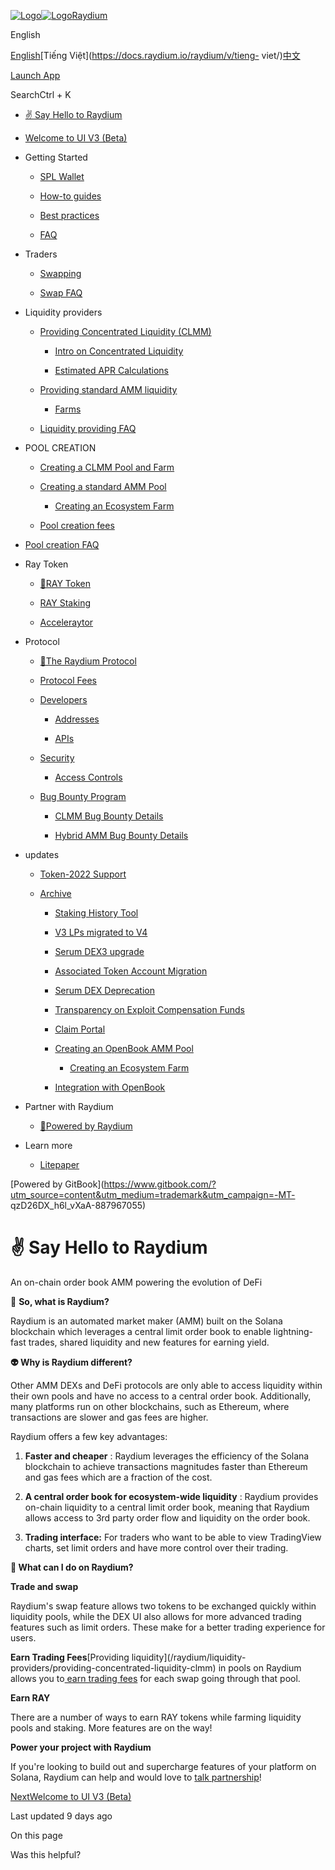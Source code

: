 [![Logo](https://docs.raydium.io/~gitbook/image?url=https%3A%2F%2Fdocs.raydium.io%2Fraydium%2F%7Egitbook%2Ficon%3Fsize%3Dmedium%26theme%3Dlight&width=32&dpr=4&quality=100&sign=eda1c07c66664334b941f6b17e7ecc82569bd41662ad04c279e23baa9bae4fdb)![Logo](https://docs.raydium.io/~gitbook/image?url=https%3A%2F%2Fdocs.raydium.io%2Fraydium%2F%7Egitbook%2Ficon%3Fsize%3Dmedium%26theme%3Ddark&width=32&dpr=4&quality=100&sign=10d8180fac35826c8502c42e47efc6a4a857b13ed401c374f315315c192059c9)Raydium](/raydium)

English

[English](https://docs.raydium.io/raydium/)[Tiếng
Việt](https://docs.raydium.io/raydium/v/tieng-
viet/)[中文](https://docs.raydium.io/raydium/v/zhong-wen/)

[ Launch App](https://raydium.io/swap/)

SearchCtrl \+ K

  * [✌️ Say Hello to Raydium](/raydium)

  * [Welcome to UI V3 (Beta)](/raydium/welcome-to-ui-v3-beta)

  * Getting Started

    * [SPL Wallet](/raydium/getting-started/spl-wallets)

    * [How-to guides](/raydium/getting-started/how-to-guides)

    * [Best practices](/raydium/getting-started/best-practices)

    * [FAQ](/raydium/getting-started/faq)

  * Traders

    * [Swapping](/raydium/traders/swapping)

    * [Swap FAQ](/raydium/traders/trade-and-swap)

  * Liquidity providers

    * [Providing Concentrated Liquidity (CLMM)](/raydium/liquidity-providers/providing-concentrated-liquidity-clmm)

      * [Intro on Concentrated Liquidity](/raydium/liquidity-providers/providing-concentrated-liquidity-clmm/intro-on-concentrated-liquidity)

      * [Estimated APR Calculations](/raydium/liquidity-providers/providing-concentrated-liquidity-clmm/estimated-apr-calculations)

    * [Providing standard AMM liquidity](/raydium/liquidity-providers/liquidity-pools)

      * [Farms](/raydium/liquidity-providers/liquidity-pools/raydium-farms)

    * [Liquidity providing FAQ](/raydium/liquidity-providers/liquidity-providing-faq)

  * POOL CREATION

    * [Creating a CLMM Pool and Farm](/raydium/pool-creation/creating-a-clmm-pool-and-farm)

    * [Creating a standard AMM Pool](/raydium/pool-creation/creating-a-standard-amm-pool)

      * [Creating an Ecosystem Farm](/raydium/pool-creation/creating-a-standard-amm-pool/creating-an-ecosystem-farm)

    * [Pool creation fees](/raydium/pool-creation/pool-creation-fees)

  * [Pool creation FAQ](/raydium/pool-creation-faq)

  * Ray Token

    * [🧬RAY Token](/raydium/ray_token/the-ray-token)

    * [RAY Staking](/raydium/ray_token/stake-ray)

    * [Acceleraytor](/raydium/ray_token/acceleraytor)

  * Protocol

    * [🧬The Raydium Protocol](/raydium/protocol/untitled-1)

    * [Protocol Fees](/raydium/protocol/protocol-fees)

    * [Developers](/raydium/protocol/developers)

      * [Addresses](/raydium/protocol/developers/addresses)

      * [APIs](/raydium/protocol/developers/apis)

    * [Security](/raydium/protocol/security)

      * [Access Controls](/raydium/protocol/security/access-controls)

    * [Bug Bounty Program](/raydium/protocol/bug-bounty-program)

      * [CLMM Bug Bounty Details](/raydium/protocol/bug-bounty-program/clmm-bug-bounty-details)

      * [Hybrid AMM Bug Bounty Details](/raydium/protocol/bug-bounty-program/hybrid-amm-bug-bounty-details)

  * updates

    * [Token-2022 Support](/raydium/updates/token-2022-support)

    * [Archive](/raydium/updates/archive)

      * [Staking History Tool](/raydium/updates/archive/staking-history-tool)

      * [V3 LPs migrated to V4](/raydium/updates/archive/v4-migration)

      * [Serum DEX3 upgrade](/raydium/updates/archive/upgrading-to-serum-dex3)

      * [Associated Token Account Migration](/raydium/updates/archive/associated-token-account-migration)

      * [Serum DEX Deprecation](/raydium/updates/archive/serum-dex-deprecation)

      * [Transparency on Exploit Compensation Funds](/raydium/updates/archive/transparency-on-exploit-compensation-funds)

      * [Claim Portal](/raydium/updates/archive/claim-portal)

      * [Creating an OpenBook AMM Pool](/raydium/updates/archive/creating-an-openbook-amm-pool)

        * [Creating an Ecosystem Farm](/raydium/updates/archive/creating-an-openbook-amm-pool/creating-an-ecosystem-farm)

      * [Integration with OpenBook](/raydium/updates/archive/integration-with-openbook)

  * Partner with Raydium

    * [🦾Powered by Raydium](/raydium/partner-with-raydium/powered-by-raydium)

  * Learn more

    * [Litepaper](/raydium/learn-more/litepaper)

[Powered by
GitBook](https://www.gitbook.com/?utm_source=content&utm_medium=trademark&utm_campaign=-MT-
qzD26DX_h6l_vXaA-887967055)

# ✌️ Say Hello to Raydium

An on-chain order book AMM powering the evolution of DeFi

🧬 **So, what is Raydium?**

Raydium is an automated market maker (AMM) built on the Solana blockchain
which leverages a central limit order book to enable lightning-fast trades,
shared liquidity and new features for earning yield.

**👽 Why is Raydium different?**

Other AMM DEXs and DeFi protocols are only able to access liquidity within
their own pools and have no access to a central order book. Additionally, many
platforms run on other blockchains, such as Ethereum, where transactions are
slower and gas fees are higher.

Raydium offers a few key advantages:

  1. **Faster and cheaper** : Raydium leverages the efficiency of the Solana blockchain to achieve transactions magnitudes faster than Ethereum and gas fees which are a fraction of the cost.

  2. **A central order book for ecosystem-wide liquidity** : Raydium provides on-chain liquidity to a central limit order book, meaning that Raydium allows access to 3rd party order flow and liquidity on the order book. 

  3. **Trading interface:** For traders who want to be able to view TradingView charts, set limit orders and have more control over their trading.

**🧐 What can I do on Raydium?**

**Trade and swap**

Raydium's swap feature allows two tokens to be exchanged quickly within
liquidity pools, while the DEX UI also allows for more advanced trading
features such as limit orders. These make for a better trading experience for
users.

**Earn Trading Fees**[Providing liquidity](/raydium/liquidity-
providers/providing-concentrated-liquidity-clmm) in pools on Raydium allows
you to[ earn trading fees](/raydium/protocol/protocol-fees) for each swap
going through that pool.

**Earn RAY**

There are a number of ways to earn RAY tokens while farming liquidity pools
and staking. More features are on the way!

**Power your project with Raydium**

If you're looking to build out and supercharge features of your platform on
Solana, Raydium can help and would love to [talk
partnership](mailto:connect@raydium.io)!

[NextWelcome to UI V3 (Beta)](/raydium/welcome-to-ui-v3-beta)

Last updated 9 days ago

On this page

Was this helpful?

